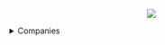 <p align="center"><a href="https://www.dailycodingproblem.com/"><img src="https://github.com/oleg-cherednik/DailyCodingProblem/blob/master/dcp.jpg"></a></p>

<details>
  <summary>Companies</summary>
  
<details>
  <summary>Airbnb</summary>

  * [#9](https://github.com/oleg-cherednik/DailyCodingProblem/tree/master/%23000%20-%20%24099/%23009%20-%20Airbnb)
  * [#92](https://github.com/oleg-cherednik/DailyCodingProblem/tree/master/%23000%20-%20%24099/%23092%20-%20Airbnb)
  * [#167](https://github.com/oleg-cherednik/DailyCodingProblem/tree/master/%23100%20-%20%24199/%23167%20-%20Airbnb)
  * [#177](https://github.com/oleg-cherednik/DailyCodingProblem/tree/master/%23100%20-%20%24199/%23177%20-%20Airbnb)
</details>

<details>
  <summary>Alibaba</summary>

  * [#101](https://github.com/oleg-cherednik/DailyCodingProblem/tree/master/%23100%20-%20%24199/%23101%20-%20Alibaba)
</details>

<details>
  <summary>Amazon</summary>

  * [#12](https://github.com/oleg-cherednik/DailyCodingProblem/tree/master/%23000%20-%20%24099/%23012%20-%20Amazon)
  * [#13](https://github.com/oleg-cherednik/DailyCodingProblem/tree/master/%23000%20-%20%24099/%23013%20-%20Amazon)
  * [#29](https://github.com/oleg-cherednik/DailyCodingProblem/tree/master/%23000%20-%20%24099/%23029%20-%20Amazon)
  * [#43](https://github.com/oleg-cherednik/DailyCodingProblem/tree/master/%23000%20-%20%24099/%23043%20-%20Amazon)
  * [#46](https://github.com/oleg-cherednik/DailyCodingProblem/tree/master/%23000%20-%20%24099/%23046%20-%20Amazon)
  * [#49](https://github.com/oleg-cherednik/DailyCodingProblem/tree/master/%23000%20-%20%24099/%23049%20-%20Amazon)
  * [#57](https://github.com/oleg-cherednik/DailyCodingProblem/tree/master/%23000%20-%20%24099/%23057%20-%20Amazon)
  * [#58](https://github.com/oleg-cherednik/DailyCodingProblem/tree/master/%23000%20-%20%24099/%23058%20-%20Amazon)
  * [#65](https://github.com/oleg-cherednik/DailyCodingProblem/tree/master/%23000%20-%20%24099/%23065%20-%20Amazon)
  * [#84](https://github.com/oleg-cherednik/DailyCodingProblem/tree/master/%23000%20-%20%24099/%23084%20-%20Amazon)
  * [#133](https://github.com/oleg-cherednik/DailyCodingProblem/tree/master/%23100%20-%20%24199/%23133%20-%20Amazon)
  * [#137](https://github.com/oleg-cherednik/DailyCodingProblem/tree/master/%23100%20-%20%24199/%23137%20-%20Amazon)
  * [#143](https://github.com/oleg-cherednik/DailyCodingProblem/tree/master/%23100%20-%20%24199/%23143%20-%20Amazon)
  * [#154](https://github.com/oleg-cherednik/DailyCodingProblem/tree/master/%23100%20-%20%24199/%23154%20-%20Amazon)
  * [#157](https://github.com/oleg-cherednik/DailyCodingProblem/tree/master/%23100%20-%20%24199/%23157%20-%20Amazon)
  * [#171](https://github.com/oleg-cherednik/DailyCodingProblem/tree/master/%23100%20-%20%24199/%23171%20-%20Amazon)
  * [#184](https://github.com/oleg-cherednik/DailyCodingProblem/tree/master/%23100%20-%20%24199/%23184%20-%20Amazon)
  * [#197](https://github.com/oleg-cherednik/DailyCodingProblem/tree/master/%23100%20-%20%24199/%23197%20-%20Amazon)
  * [#237](https://github.com/oleg-cherednik/DailyCodingProblem/tree/master/%23200%20-%20%24299/%23237%20-%20Amazon)
</details>

<details>
  <summary>Apple</summary>
  
  * [#10](https://github.com/oleg-cherednik/DailyCodingProblem/tree/master/%23000%20-%20%24099/%23010%20-%20Apple)
  * [#53](https://github.com/oleg-cherednik/DailyCodingProblem/tree/master/%23000%20-%20%24099/%23053%20-%20Apple)
  * [#93](https://github.com/oleg-cherednik/DailyCodingProblem/tree/master/%23000%20-%20%24099/%23093%20-%20Apple) **- not solved**
  * [#135](https://github.com/oleg-cherednik/DailyCodingProblem/tree/master/%23100%20-%20%24199/%23135%20-%20Apple)
  * [#148](https://github.com/oleg-cherednik/DailyCodingProblem/tree/master/%23100%20-%20%24199/%23148%20-%20Apple)
  * [#196](https://github.com/oleg-cherednik/DailyCodingProblem/tree/master/%23100%20-%20%24199/%23196%20-%20Apple)
  * [#233](https://github.com/oleg-cherednik/DailyCodingProblem/tree/master/%23200%20-%20%24299/%23233%20-%20Apple)
</details>

<details>
  <summary>Bloomberg</summary>
  
  * [#176](https://github.com/oleg-cherednik/DailyCodingProblem/tree/master/%23100%20-%20%24199/%23176%20-%20Bloomberg)
</details>

<details>
  <summary>BufferBox</summary>
  
  * [#146](https://github.com/oleg-cherednik/DailyCodingProblem/tree/master/%23100%20-%20%24199/%23146%20-%20BufferBox)
</details>

<details>
  <summary>Cisco</summary>
  
  * [#109](https://github.com/oleg-cherednik/DailyCodingProblem/tree/master/%23100%20-%20%24199/%23109%20-%20Cisco)
</details>

<details>
  <summary>Coursera</summary>
  
  * [#98](https://github.com/oleg-cherednik/DailyCodingProblem/tree/master/%23000%20-%20%24099/%23098%20-%20Coursera)
</details>

<details>
  <summary>Dropbox</summary>
  
  * [#36](https://github.com/oleg-cherednik/DailyCodingProblem/tree/master/%23000%20-%20%23099/%23036%20-%20Dropbox) **- not solved**
  * [#39](https://github.com/oleg-cherednik/DailyCodingProblem/tree/master/%23000%20-%20%23099/%23039%20-%20Dropbox) **- not solved**
  * [#54](https://github.com/oleg-cherednik/DailyCodingProblem/tree/master/%23000%20-%20%23099/%23054%20-%20Dropbox) **- not solved**
  * [#246](https://github.com/oleg-cherednik/DailyCodingProblem/tree/master/%23200%20-%20%24299/%23246%20-%20Dropbox)
</details>


<details>
  <summary>Facebook</summary>

  * [#7](https://github.com/oleg-cherednik/DailyCodingProblem/tree/master/%23000%20-%20%24099/%23007%20-%20Facebook)
  * [#15](https://github.com/oleg-cherednik/DailyCodingProblem/tree/master/%23000%20-%20%24099/%23015%20-%20Facebook)
  * [#19](https://github.com/oleg-cherednik/DailyCodingProblem/tree/master/%23000%20-%20%24099/%23019%20-%20Facebook)
  * [#25](https://github.com/oleg-cherednik/DailyCodingProblem/tree/master/%23000%20-%20%24099/%23025%20-%20Facebook)
  * [#27](https://github.com/oleg-cherednik/DailyCodingProblem/tree/master/%23000%20-%20%24099/%23027%20-%20Facebook)
  * [#30](https://github.com/oleg-cherednik/DailyCodingProblem/tree/master/%23000%20-%20%23099/%23030%20-%20Facebook) **- not solved**
  * [#31](https://github.com/oleg-cherednik/DailyCodingProblem/tree/master/%23000%20-%20%23099/%23041%20-%20Facebook) **- not solved**
  * [#47](https://github.com/oleg-cherednik/DailyCodingProblem/tree/master/%23000%20-%20%24099/%23047%20-%20Facebook)
  * [#51](https://github.com/oleg-cherednik/DailyCodingProblem/tree/master/%23000%20-%20%23099/%23051%20-%20Facebook) **- not solved**
  * [#60](https://github.com/oleg-cherednik/DailyCodingProblem/tree/master/%23000%20-%20%23099/%23060%20-%20Facebook) **- not solved**
  * [#62](https://github.com/oleg-cherednik/DailyCodingProblem/tree/master/%23000%20-%20%24099/%23062%20-%20Facebook)
  * [#69](https://github.com/oleg-cherednik/DailyCodingProblem/tree/master/%23000%20-%20%24099/%23069%20-%20Facebook)
  * [#85](https://github.com/oleg-cherednik/DailyCodingProblem/tree/master/%23000%20-%20%24099/%23085%20-%20Facebook)
  * [#110](https://github.com/oleg-cherednik/DailyCodingProblem/tree/master/%23100%20-%20%24199/%23110%20-%20Facebook)
  * [#117](https://github.com/oleg-cherednik/DailyCodingProblem/tree/master/%23100%20-%20%24199/%23117%20-%20Facebook)
  * [#126](https://github.com/oleg-cherednik/DailyCodingProblem/tree/master/%23100%20-%20%24199/%23126%20-%20Facebook)
  * [#130](https://github.com/oleg-cherednik/DailyCodingProblem/tree/master/%23100%20-%20%24199/%23130%20-%20Facebook)
  * [#134](https://github.com/oleg-cherednik/DailyCodingProblem/tree/master/%23100%20-%20%24199/%23134%20-%20Facebook)
  * [#156](https://github.com/oleg-cherednik/DailyCodingProblem/tree/master/%23100%20-%20%24199/%23156%20-%20Facebook)
  * [#161](https://github.com/oleg-cherednik/DailyCodingProblem/tree/master/%23100%20-%20%24199/%23161%20-%20Facebook)
  * [#168](https://github.com/oleg-cherednik/DailyCodingProblem/tree/master/%23100%20-%20%24199/%23168%20-%20Facebook)
  * [#170](https://github.com/oleg-cherednik/DailyCodingProblem/tree/master/%23100%20-%20%24199/%23170%20-%20Facebook)
  * [#182](https://github.com/oleg-cherednik/DailyCodingProblem/tree/master/%23100%20-%20%24199/%23182%20-%20Facebook)
  * [#190](https://github.com/oleg-cherednik/DailyCodingProblem/tree/master/%23100%20-%20%24199/%23190%20-%20Facebook)
  * [#199](https://github.com/oleg-cherednik/DailyCodingProblem/tree/master/%23100%20-%20%24199/%23199%20-%20Facebook)
</details>

<details>
  <summary>Goldman Sachs</summary>
  
  * [#149](https://github.com/oleg-cherednik/DailyCodingProblem/tree/master/%23100%20-%20%23199/%23149%20-%20Goldman%20Sachs)
</details>

<details>
  <summary>Google</summary>

  * [#1](https://github.com/oleg-cherednik/DailyCodingProblem/tree/master/%23000%20-%20%24099/%23001%20-%20Google)
  * [#3](https://github.com/oleg-cherednik/DailyCodingProblem/tree/master/%23000%20-%20%24099/%23003%20-%20Google)
  * [#6](https://github.com/oleg-cherednik/DailyCodingProblem/tree/master/%23000%20-%20%24099/%23006%20-%20Google)
  * [#8](https://github.com/oleg-cherednik/DailyCodingProblem/tree/master/%23000%20-%20%24099/%23008%20-%20Google)
  * [#14](https://github.com/oleg-cherednik/DailyCodingProblem/tree/master/%23000%20-%20%24099/%23014%20-%20Google)
  * [#17](https://github.com/oleg-cherednik/DailyCodingProblem/tree/master/%23000%20-%20%24099/%23017%20-%20Google)
  * [#18](https://github.com/oleg-cherednik/DailyCodingProblem/tree/master/%23000%20-%20%24099/%23018%20-%20Google)
  * [#20](https://github.com/oleg-cherednik/DailyCodingProblem/tree/master/%23000%20-%20%24099/%23020%20-%20Google)
  * [#23](https://github.com/oleg-cherednik/DailyCodingProblem/tree/master/%23000%20-%20%24099/%23023%20-%20Google)
  * [#24](https://github.com/oleg-cherednik/DailyCodingProblem/tree/master/%23000%20-%20%24099/%23024%20-%20Google)
  * [#26](https://github.com/oleg-cherednik/DailyCodingProblem/tree/master/%23000%20-%20%24099/%23026%20-%20Google)
  * [#31](https://github.com/oleg-cherednik/DailyCodingProblem/tree/master/%23000%20-%20%24099/%23031%20-%20Google)
  * [#35](https://github.com/oleg-cherednik/DailyCodingProblem/tree/master/%23000%20-%20%24099/%23035%20-%20Google)
  * [#37](https://github.com/oleg-cherednik/DailyCodingProblem/tree/master/%23000%20-%20%24099/%23037%20-%20Google)
  * [#40](https://github.com/oleg-cherednik/DailyCodingProblem/tree/master/%23000%20-%20%23099/%23040%20-%20Google) **- not solved**
  * [#42](https://github.com/oleg-cherednik/DailyCodingProblem/tree/master/%23000%20-%20%24099/%23042%20-%20Google)
  * [#44](https://github.com/oleg-cherednik/DailyCodingProblem/tree/master/%23000%20-%20%23099/%23044%20-%20Google) **- not solved**
  * [#48](https://github.com/oleg-cherednik/DailyCodingProblem/tree/master/%23000%20-%20%23099/%23048%20-%20Google) **- not solved**
  * [#52](https://github.com/oleg-cherednik/DailyCodingProblem/tree/master/%23000%20-%20%24099/%23052%20-%20Google)
  * [#56](https://github.com/oleg-cherednik/DailyCodingProblem/tree/master/%23000%20-%20%23099/%23056%20-%20Google) **- not solved**
  * [#59](https://github.com/oleg-cherednik/DailyCodingProblem/tree/master/%23000%20-%20%23099/%23059%20-%20Google) **- not solved**
  * [#67](https://github.com/oleg-cherednik/DailyCodingProblem/tree/master/%23000%20-%20%24099/%23067%20-%20Google)
  * [#73](https://github.com/oleg-cherednik/DailyCodingProblem/tree/master/%23000%20-%20%24099/%23073%20-%20Google)
  * [#78](https://github.com/oleg-cherednik/DailyCodingProblem/tree/master/%23000%20-%20%24099/%23078%20-%20Google)
  * [#80](https://github.com/oleg-cherednik/DailyCodingProblem/tree/master/%23000%20-%20%24099/%23080%20-%20Google)
  * [#83](https://github.com/oleg-cherednik/DailyCodingProblem/tree/master/%23000%20-%20%24099/%23083%20-%20Google)
  * [#86](https://github.com/oleg-cherednik/DailyCodingProblem/tree/master/%23000%20-%20%24099/%23086%20-%20Google)
  * [#100](https://github.com/oleg-cherednik/DailyCodingProblem/tree/master/%23100%20-%20%24199/%23100%20-%20Google)
  * [#104](https://github.com/oleg-cherednik/DailyCodingProblem/tree/master/%23100%20-%20%24199/%23104%20-%20Google)
  * [#108](https://github.com/oleg-cherednik/DailyCodingProblem/tree/master/%23100%20-%20%24199/%23108%20-%20Google)
  * [#111](https://github.com/oleg-cherednik/DailyCodingProblem/tree/master/%23100%20-%20%24199/%23111%20-%20Google)
  * [#113](https://github.com/oleg-cherednik/DailyCodingProblem/tree/master/%23100%20-%20%24199/%23113%20-%20Google)
  * [#115](https://github.com/oleg-cherednik/DailyCodingProblem/tree/master/%23100%20-%20%24199/%23115%20-%20Google)
  * [#118](https://github.com/oleg-cherednik/DailyCodingProblem/tree/master/%23100%20-%20%24199/%23118%20-%20Google)
  * [#119](https://github.com/oleg-cherednik/DailyCodingProblem/tree/master/%23100%20-%20%24199/%23119%20-%20Google)
  * [#125](https://github.com/oleg-cherednik/DailyCodingProblem/tree/master/%23100%20-%20%24199/%23125%20-%20Google)
  * [#136](https://github.com/oleg-cherednik/DailyCodingProblem/tree/master/%23100%20-%20%24199/%23136%20-%20Google)
  * [#138](https://github.com/oleg-cherednik/DailyCodingProblem/tree/master/%23100%20-%20%24199/%23138%20-%20Google)
  * [#139](https://github.com/oleg-cherednik/DailyCodingProblem/tree/master/%23100%20-%20%24199/%23139%20-%20Google)
  * [#142](https://github.com/oleg-cherednik/DailyCodingProblem/tree/master/%23100%20-%20%24199/%23142%20-%20Google)
  * [#144](https://github.com/oleg-cherednik/DailyCodingProblem/tree/master/%23100%20-%20%24199/%23144%20-%20Google)
  * [#145](https://github.com/oleg-cherednik/DailyCodingProblem/tree/master/%23100%20-%20%24199/%23145%20-%20Google)
  * [#159](https://github.com/oleg-cherednik/DailyCodingProblem/tree/master/%23100%20-%20%24199/%23159%20-%20Google)
  * [#164](https://github.com/oleg-cherednik/DailyCodingProblem/tree/master/%23100%20-%20%24199/%23164%20-%20Google)
  * [#165](https://github.com/oleg-cherednik/DailyCodingProblem/tree/master/%23100%20-%20%24199/%23165%20-%20Google)
  * [#180](https://github.com/oleg-cherednik/DailyCodingProblem/tree/master/%23100%20-%20%24199/%23180%20-%20Google)
  * [#181](https://github.com/oleg-cherednik/DailyCodingProblem/tree/master/%23100%20-%20%24199/%23181%20-%20Google)
  * [#189](https://github.com/oleg-cherednik/DailyCodingProblem/tree/master/%23100%20-%20%24199/%23189%20-%20Google)
  * [#192](https://github.com/oleg-cherednik/DailyCodingProblem/tree/master/%23100%20-%20%24199/%23192%20-%20Google)
  * [#195](https://github.com/oleg-cherednik/DailyCodingProblem/tree/master/%23000%20-%20%24099/%23086%20-%20Google)
  * [#198](https://github.com/oleg-cherednik/DailyCodingProblem/tree/master/%23100%20-%20%24199/%23198%20-%20Google)
  * [#201](https://github.com/oleg-cherednik/DailyCodingProblem/tree/master/%23200%20-%20%24299/%23201%20-%20Google)
  * [#232](https://github.com/oleg-cherednik/DailyCodingProblem/tree/master/%23200%20-%20%24299/%23232%20-%20Google)
</details>

<details>
  <summary>IBM</summary>

  * [#231](https://github.com/oleg-cherednik/DailyCodingProblem/tree/master/%23200%20-%20%23299/%23231%20-%20IBM)
</details>

<details>
  <summary>Jane Street</summary>

  * [#5](https://github.com/oleg-cherednik/DailyCodingProblem/tree/master/%23000%20-%20%23099/%23005%20-%20Jane%20Street)
  * [#32](https://github.com/oleg-cherednik/DailyCodingProblem/tree/master/%23000%20-%20%23099/%23032%20-%20Jane%20Street) **- not solved**
  * [#116](https://github.com/oleg-cherednik/DailyCodingProblem/tree/master/%23100%20-%20%23199/%23116%20-%20Jane%20Street)
  * [#163](https://github.com/oleg-cherednik/DailyCodingProblem/tree/master/%23100%20-%20%23199/%23163%20-%20Jane%20Street)
</details>

<details>
  <summary>LinkedIn</summary>

  * [#89](https://github.com/oleg-cherednik/DailyCodingProblem/tree/master/%23000%20-%20%23099/%23089%20-%20LinkedIn)
  * [#123](https://github.com/oleg-cherednik/DailyCodingProblem/tree/master/%23100%20-%20%23199/%23123%20-%20LinkedIn)
  * [#150](https://github.com/oleg-cherednik/DailyCodingProblem/tree/master/%23100%20-%20%23199/%23150%20-%20LinkedIn)
</details>

<details>
  <summary>Lyft</summary>

  * [#102](https://github.com/oleg-cherednik/DailyCodingProblem/tree/master/%23100%20-%20%23199/%23102%20-%20Lyft)
</details>

<details>
  <summary>Microsoft</summary>

  * [#22](https://github.com/oleg-cherednik/DailyCodingProblem/tree/master/%23000%20-%20%23099/%23022%20-%20Microsoft)
  * [#33](https://github.com/oleg-cherednik/DailyCodingProblem/tree/master/%23000%20-%20%23099/%23033%20-%20Microsoft) **- not solved**
  * [#38](https://github.com/oleg-cherednik/DailyCodingProblem/tree/master/%23000%20-%20%23099/%23038%20-%20Microsoft) **- not solved**
  * [#50](https://github.com/oleg-cherednik/DailyCodingProblem/tree/master/%23000%20-%20%23099/%23050%20-%20Microsoft)
  * [#55](https://github.com/oleg-cherednik/DailyCodingProblem/tree/master/%23000%20-%20%23099/%23055%20-%20Microsoft)
  * [#63](https://github.com/oleg-cherednik/DailyCodingProblem/tree/master/%23000%20-%20%23099/%23063%20-%20Microsoft)
  * [#75](https://github.com/oleg-cherednik/DailyCodingProblem/tree/master/%23000%20-%20%23099/%23075%20-%20Microsoft)
  * [#96](https://github.com/oleg-cherednik/DailyCodingProblem/tree/master/%23000%20-%20%23099/%23096%20-%20Microsoft)
  * [#99](https://github.com/oleg-cherednik/DailyCodingProblem/tree/master/%23000%20-%20%23099/%23099%20-%20Microsoft)
  * [#107](https://github.com/oleg-cherednik/DailyCodingProblem/tree/master/%23100%20-%20%23199/%23107%20-%20Microsoft)
  * [#120](https://github.com/oleg-cherednik/DailyCodingProblem/tree/master/%23100%20-%20%23199/%23120%20-%20Microsoft)
  * [#127](https://github.com/oleg-cherednik/DailyCodingProblem/tree/master/%23100%20-%20%23199/%23127%20-%20Microsoft)
  * [#200](https://github.com/oleg-cherednik/DailyCodingProblem/tree/master/%23200%20-%20%23299/%23200%20-%20Microsoft)
</details>

<details>
  <summary>MongoDB</summary>

  * [#155](https://github.com/oleg-cherednik/DailyCodingProblem/tree/master/%23100%20-%20%23199/%23155%20-%20MongoDB)
</details>

<details>
  <summary>Palantir</summary>

  * [#28](https://github.com/oleg-cherednik/DailyCodingProblem/tree/master/%23000%20-%20%23099/%23028%20-%20Palantir)
  * [#95](https://github.com/oleg-cherednik/DailyCodingProblem/tree/master/%23000%20-%20%23099/%23095%20-%20Palantir)
  * [#202](https://github.com/oleg-cherednik/DailyCodingProblem/tree/master/%23200%20-%20%23299/%23202%20-%20Palantir)
  * [#241](https://github.com/oleg-cherednik/DailyCodingProblem/tree/master/%23200%20-%20%23299/%23241%20-%20Palantir)
</details>

<details>
  <summary>Pinterest</summary>

  * [#106](https://github.com/oleg-cherednik/DailyCodingProblem/tree/master/%23100%20-%20%23199/%23106%20-%20Pinterest)
</details>

<details>
  <summary>Quora</summary>

  * [#34](https://github.com/oleg-cherednik/DailyCodingProblem/tree/master/%23000%20-%20%23099/%23034%20-%20Quora) **- not solved**
</details>

<details>
  <summary>Riot Games</summary>

  * [#132](https://github.com/oleg-cherednik/DailyCodingProblem/tree/master/%23100%20-%20%23199/%23132%20-%20Riot%20Games)
</details>

<details>
  <summary>Slack</summary>

  * [#158](https://github.com/oleg-cherednik/DailyCodingProblem/tree/master/%23100%20-%20%23199/%23158%20-%20Slack)
</details>

<details>
  <summary>Snapchat</summary>

  * [#21](https://github.com/oleg-cherednik/DailyCodingProblem/tree/master/%23000%20-%20%23099/%23021%20-%20Snapchat)
  * [#77](https://github.com/oleg-cherednik/DailyCodingProblem/tree/master/%23000%20-%20%23099/%23077%20-%20Snapchat)
  * [#131](https://github.com/oleg-cherednik/DailyCodingProblem/tree/master/%23100%20-%20%23199/%23131%20-%20Snapchat)
</details>

<details>
  <summary>Square</summary>

  * [#103](https://github.com/oleg-cherednik/DailyCodingProblem/tree/master/%23100%20-%20%23199/%23103%20-%20Square)
  * [#162](https://github.com/oleg-cherednik/DailyCodingProblem/tree/master/%23100%20-%20%23199/%23162%20-%20Square)
  * [#244](https://github.com/oleg-cherednik/DailyCodingProblem/tree/master/%23200%20-%20%23299/%23244%20-%20Square)
</details>

<details>
  <summary>Stripe</summary>

  * [#4](https://github.com/oleg-cherednik/DailyCodingProblem/tree/master/%23000%20-%20%23099/%23004%20-%20Stripe)
  * [#97](https://github.com/oleg-cherednik/DailyCodingProblem/tree/master/%23000%20-%20%23099/%23097%20-%20Stripe)
  * [#173](https://github.com/oleg-cherednik/DailyCodingProblem/tree/master/%23100%20-%20%23199/%23173%20-%20Stripe)
  * [#191](https://github.com/oleg-cherednik/DailyCodingProblem/tree/master/%23100%20-%20%23199/%23191%20-%20Stripe)
</details>

<details>
  <summary>Twitter</summary>

  * [#11](https://github.com/oleg-cherednik/DailyCodingProblem/tree/master/%23000%20-%20%23099/%23011%20-%20Twitter)
  * [#16](https://github.com/oleg-cherednik/DailyCodingProblem/tree/master/%23000%20-%20%23099/%23016%20-%20Twitter)
  * [#112](https://github.com/oleg-cherednik/DailyCodingProblem/tree/master/%23100%20-%20%23199/%23112%20-%20Twitter)
</details>

<details>
  <summary>Two Sigma</summary>

  * [#45](https://github.com/oleg-cherednik/DailyCodingProblem/tree/master/%23000%20-%20%23099/%23045%20-%20Two%20Sigma) **- not solved**
  * [#71](https://github.com/oleg-cherednik/DailyCodingProblem/tree/master/%23000%20-%20%23099/%23071%20-%20Two%20Sigma) **- not solved** 
</details>

<details>
  <summary>Uber</summary>

  * [#2](https://github.com/oleg-cherednik/DailyCodingProblem/tree/master/%23000%20-%20%23099/%23002%20-%20Uber)
  * [#160](https://github.com/oleg-cherednik/DailyCodingProblem/tree/master/%23100%20-%20%23199/%23160%20-%20Uber)
  * [#166](https://github.com/oleg-cherednik/DailyCodingProblem/tree/master/%23100%20-%20%23199/%23166%20-%20Uber)
  * [#203](https://github.com/oleg-cherednik/DailyCodingProblem/tree/master/%23200%20-%20%23299/%23203%20-%20Uber)
</details>

<details>
  <summary>Yelp</summary>

  * [#81](https://github.com/oleg-cherednik/DailyCodingProblem/tree/master/%23000%20-%20%23099/%23081%20-%20Yelp)
</details>

<details>
  <summary>Zillow</summary>

  * [#122](https://github.com/oleg-cherednik/DailyCodingProblem/tree/master/%23100%20-%20%23199/%23122%20-%20Zillow)
</details>

<details>
  <summary>Others</summary>

  * [#129](https://github.com/oleg-cherednik/DailyCodingProblem/tree/master/%23100%20-%20%23199/%23129)
  * [#147](https://github.com/oleg-cherednik/DailyCodingProblem/tree/master/%23100%20-%20%23199/%23147)
  * [#151](https://github.com/oleg-cherednik/DailyCodingProblem/tree/master/%23100%20-%20%23199/%23151)
  * [#153](https://github.com/oleg-cherednik/DailyCodingProblem/tree/master/%23100%20-%20%23199/%23153)
</details>

</details>
